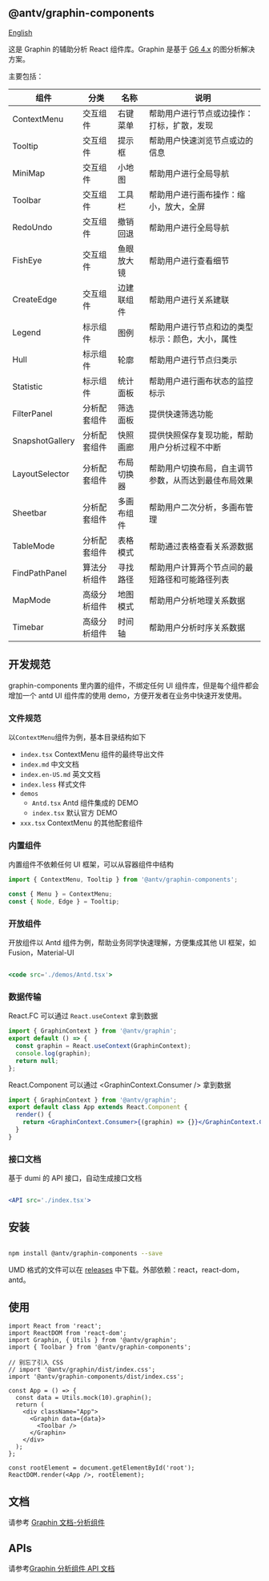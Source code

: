 ## @antv/graphin-components

[English](./README.md)

这是 Graphin 的辅助分析 React 组件库。Graphin 是基于 [G6 4.x](https://github.com/antvis/g6) 的图分析解决方案。

主要包括：

| 组件            | 分类         | 名称       | 说明                                                 |
| --------------- | ------------ | ---------- | ---------------------------------------------------- |
| ContextMenu     | 交互组件     | 右键菜单   | 帮助用户进行节点或边操作：打标，扩散，发现           |
| Tooltip         | 交互组件     | 提示框     | 帮助用户快速浏览节点或边的信息                       |
| MiniMap         | 交互组件     | 小地图     | 帮助用户进行全局导航                                 |
| Toolbar         | 交互组件     | 工具栏     | 帮助用户进行画布操作：缩小，放大，全屏               |
| RedoUndo        | 交互组件     | 撤销回退   | 帮助用户进行全局导航                                 |
| FishEye         | 交互组件     | 鱼眼放大镜 | 帮助用户进行查看细节                                 |
| CreateEdge      | 交互组件     | 边建联组件 | 帮助用户进行关系建联                                 |
| Legend          | 标示组件     | 图例       | 帮助用户进行节点和边的类型标示：颜色，大小，属性     |
| Hull            | 标示组件     | 轮廓       | 帮助用户进行节点归类示                               |
| Statistic       | 标示组件     | 统计面板   | 帮助用户进行画布状态的监控标示                       |
| FilterPanel     | 分析配套组件 | 筛选面板   | 提供快速筛选功能                                     |
| SnapshotGallery | 分析配套组件 | 快照画廊   | 提供快照保存复现功能，帮助用户分析过程不中断         |
| LayoutSelector  | 分析配套组件 | 布局切换器 | 帮助用户切换布局，自主调节参数，从而达到最佳布局效果 |
| Sheetbar        | 分析配套组件 | 多画布组件 | 帮助用户二次分析，多画布管理                         |
| TableMode       | 分析配套组件 | 表格模式   | 帮助通过表格查看关系源数据                           |
| FindPathPanel   | 算法分析组件 | 寻找路径   | 帮助用户计算两个节点间的最短路径和可能路径列表       |
| MapMode         | 高级分析组件 | 地图模式   | 帮助用户分析地理关系数据                             |
| Timebar         | 高级分析组件 | 时间轴     | 帮助用户分析时序关系数据                             |

## 开发规范

graphin-components 里内置的组件，不绑定任何 UI 组件库，但是每个组件都会增加一个 antd UI 组件库的使用 demo，方便开发者在业务中快速开发使用。

### 文件规范

以`ContextMenu`组件为例，基本目录结构如下

- `index.tsx` ContextMenu 组件的最终导出文件
- `index.md` 中文文档
- `index.en-US.md` 英文文档
- `index.less` 样式文件
- `demos`
  - `Antd.tsx` Antd 组件集成的 DEMO
  - `index.tsx` 默认官方 DEMO
- `xxx.tsx` ContextMenu 的其他配套组件

### 内置组件

内置组件不依赖任何 UI 框架，可以从容器组件中结构

```jsx | pure
import { ContextMenu, Tooltip } from '@antv/graphin-components';

const { Menu } = ContextMenu;
const { Node, Edge } = Tooltip;
```

### 开放组件

开放组件以 Antd 组件为例，帮助业务同学快速理解，方便集成其他 UI 框架，如 Fusion，Material-UI

```jsx | pure

<code src='./demos/Antd.tsx'>

```

### 数据传输

React.FC 可以通过 `React.useContext` 拿到数据

```jsx | pure
import { GraphinContext } from '@antv/graphin';
export default () => {
  const graphin = React.useContext(GraphinContext);
  console.log(graphin);
  return null;
};
```

React.Component 可以通过 <GraphinContext.Consumer /> 拿到数据

```jsx | pure
import { GraphinContext } from '@antv/graphin';
export default class App extends React.Component {
  render() {
    return <GraphinContext.Consumer>{(graphin) => {}}</GraphinContext.Consumer>;
  }
}
```

### 接口文档

基于 dumi 的 API 接口，自动生成接口文档

```jsx | pure

<API src='./index.tsx'>

```

## 安装

```bash

npm install @antv/graphin-components --save

```

UMD 格式的文件可以在 [releases](https://github.com/antvis/Graphin/releases) 中下载。外部依赖：react，react-dom，antd。

## 使用

```tsx
import React from 'react';
import ReactDOM from 'react-dom';
import Graphin, { Utils } from '@antv/graphin';
import { Toolbar } from '@antv/graphin-components';

// 别忘了引入 CSS
// import '@antv/graphin/dist/index.css';
import '@antv/graphin-components/dist/index.css';

const App = () => {
  const data = Utils.mock(10).graphin();
  return (
    <div className="App">
      <Graphin data={data}>
        <Toolbar />
      </Graphin>
    </div>
  );
};

const rootElement = document.getElementById('root');
ReactDOM.render(<App />, rootElement);
```

## 文档

请参考 [Graphin 文档-分析组件](https://graphin.antv.vision/zh/docs/manual/main-concepts/components)

## APIs

请参考[Graphin 分析组件 API 文档](https://graphin.antv.vision/zh/docs/api/components)
